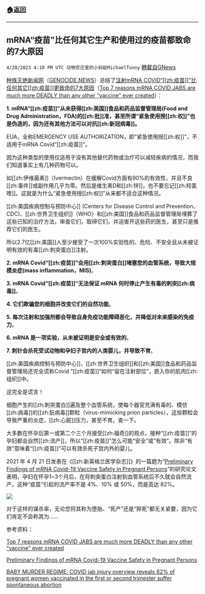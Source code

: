 ###  [:house:返回](README.md)
---


## mRNA“疫苗”比任何其它生产和使用过的疫苗都致命的7大原因
`4/20/2023 4:10 PM UTC 动物农庄里的小蚂蚁MichaelTonny` [轉載自GNews](https://gnews.org/articles/1242427)

[种族灭绝新闻网](https://genocide.news/)（[GENOCIDE.NEWS](https://genocide.news/)）总结了[注射mRNA COVID“[[zh:疫苗]]”比任何其它[[zh:疫苗]]更致命的7大原因](https://genocide.news/2023-04-18-7-reasons-mrna-covid-jabs-more-deadly.html)（[Top 7 reasons mRNA COVID JABS are much more DEADLY than any other “vaccine” ever created](https://genocide.news/2023-04-18-7-reasons-mrna-covid-jabs-more-deadly.html)）：

**1.   mRNA“[[zh:疫苗]]”从未获得[[zh:美国]]食品和药品监督管理局(Food and Drug Administration，FDA)的[[zh:批]]准，甚至所谓“紧急使用授[[zh:权]]”也是伪造的，因为还有其他方法可以对抗[[zh:新冠病毒]]。**

EUA，全称EMERGENCY USE AUTHORIZATION，即“紧急使用授[[zh:权]]”，不适用于mRNA Covid“[[zh:疫苗]]”。

因为这种类型的使用仅适用于没有其他替代药物或治疗可以减轻疾病的情况，而我们知道事实上有几种药物可以。

如[[zh:伊维菌素]]（Ivermectin）在缓解Covid方面有90%的有效性，并且不良[[zh:事件]]或副作用几乎为零。然后是维生素D和[[zh:锌]]，也不要忘记[[zh:羟氯喹]]。这就是为什么“紧急使用授[[zh:权]]”从来都不适合这种情况。

[[zh:美国疾病控制与预防中心]] (Centers for Disease Control and Prevention、CDC)、[[zh:世界卫生组织]]（WHO）和[[zh:美国]]食品和药品监督管理局埋葬了这些已知的治疗方法，审查它们，取缔它们，并迫害开这些药的医生，甚至只是推荐它们的医生。

所以2.7亿[[zh:美国]]人至少接受了一次100%实验性的、危险、不安全且从未被证明有效的有毒[[zh:刺突蛋白]]注射。

**2.   mRNA Covid“[[zh:疫苗]]”会用[[zh:刺突蛋白]]堵塞您的血管系统，导致大规模炎症(mass inflammation，MIS)**。

**3.   mRNA Covid“[[zh:疫苗]]”无法保证 mRNA 何时停止产生有毒的刺突[[zh:病毒]]**。

**4.   它们欺骗您的细胞并改变它们的自然功能**。

**5.   每次注射和加强剂都会导致自身免疫功能障碍恶化，并降低对未来感染的免疫力**。

**6.   mRNA 是一项实验，从未被证明是安全或有效的**。

**7.   刺针会杀死受试动物和孕妇子宫内的人类婴儿，并导致不育**。

[[zh:美国疾病控制与预防中心]]、[[zh:世界卫生组织]]和[[zh:美国]]食品和药品监督管理局还完全谎称Covid “[[zh:疫苗]]”如何“留在注射部位”，嵌入你的肌肉[[zh:组织]]中。

这完全是谎言！

细胞产生的[[zh:刺突蛋白]]遍及整个血管系统，使每个器官充满有毒的、模仿[[zh:病毒]]的[[zh:朊病毒]]颗粒（virus-mimicking prion particles），这些颗粒会导致严重的炎症、[[zh:心脏]]压力，甚至不育。查一下。

大多数在怀孕后第一或第二个三个月接受[[zh:福奇]]的观点，接种“[[zh:疫苗]]”的孕妇都会自然[[zh:流产]]，所以“[[zh:疫苗]]”怎么可能“安全”或“有效”。除非“有效”意味着“[[zh:疫苗]]”可以有效杀死子宫内外的婴儿。

2021 年 4 月 21 日发表在《[[zh:新英格兰医学杂志]]》的一篇题为“[Preliminary Findings of mRNA Covid-19 Vaccine Safety in Pregnant Persons](https://www.ncbi.nlm.nih.gov/pmc/articles/PMC8117969/)”的研究论文表明，孕妇在怀孕1~3个月后，在将刺突蛋白注射到血管系统后不久就会自然流产。这种“疫苗”引起的流产率不是 4%、10% 或 50%，而是高达 82%。

![](https://i.imgur.com/xQt55LL.jpg)

对于这样的谋杀率，无论您将其称为堕胎、“死产”还是“猝死”都无关紧要，因为它们肯定不会称其为……

参考资料：

[Top 7 reasons mRNA COVID JABS are much more DEADLY than any other “vaccine” ever created](https://genocide.news/2023-04-18-7-reasons-mrna-covid-jabs-more-deadly.html)

[Preliminary Findings of mRNA Covid-19 Vaccine Safety in Pregnant Persons](https://www.ncbi.nlm.nih.gov/pmc/articles/PMC8117969/)

[BABY MURDER REGIME: COVID jab injury overview reveals 82% of pregnant women vaccinated in the first or second trimester suffer spontaneous abortion](https://naturalnews.com/2021-12-17-82-percent-women-suffer-abortion-covid-jab.html)
